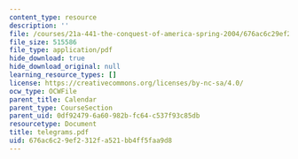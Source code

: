 ```yaml
---
content_type: resource
description: ''
file: /courses/21a-441-the-conquest-of-america-spring-2004/676ac6c29ef2312fa521bb4ff5faa9d8_telegrams.pdf
file_size: 515586
file_type: application/pdf
hide_download: true
hide_download_original: null
learning_resource_types: []
license: https://creativecommons.org/licenses/by-nc-sa/4.0/
ocw_type: OCWFile
parent_title: Calendar
parent_type: CourseSection
parent_uid: 0df92479-6a60-982b-fc64-c537f93c85db
resourcetype: Document
title: telegrams.pdf
uid: 676ac6c2-9ef2-312f-a521-bb4ff5faa9d8
---
```

